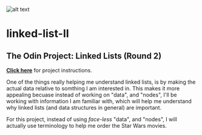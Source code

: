 ![alt text](https://images.unsplash.com/photo-1416543974351-c28453497ef4?ixlib=rb-4.0.3&ixid=MnwxMjA3fDB8MHxwaG90by1wYWdlfHx8fGVufDB8fHx8&auto=format&fit=crop&w=873&q=80 "Unsplash: Mike Alonzo (mikezo)")
# linked-list-II
## The Odin Project: Linked Lists (Round 2)
[**Click here**](https://www.theodinproject.com/lessons/javascript-linked-lists "The Odin Project") for project instructions.

One of the things really helping me understand linked lists, is by making the actual data relative to somthing I am interested in. This makes it more appealing becuase instead of working on "data", and "nodes", I'll be working with information I am familiar with, which will help me understand why linked lists (and data structures in general) are important. 

For this project, instead of using *face-less* "data", and "nodes", I will actually use terminology to help me order the Star Wars movies. 
